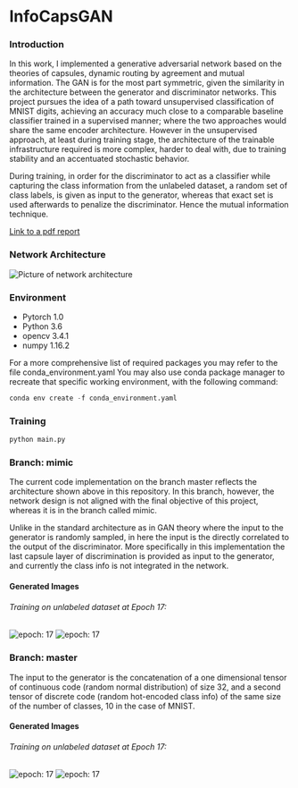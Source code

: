 # InfoCapsGAN

### Introduction

In this work, I implemented a generative adversarial network based on the theories of capsules, dynamic routing by agreement and mutual information. The GAN is for the most part symmetric, given the similarity in the architecture between the generator and discriminator networks. This project pursues the idea of a path toward unsupervised classification of MNIST digits, achieving an accuracy much close to a comparable baseline classifier trained in a supervised manner; where the two approaches would share the same encoder architecture. However in the unsupervised approach, at least during training stage, the architecture of the trainable infrastructure required is more complex,  harder to deal with, due to training stability and an accentuated stochastic behavior.

During training, in order for the discriminator to act as a classifier while capturing the class information from the unlabeled dataset, a random set of class labels, is given as input to the generator, whereas that exact set is used afterwards to penalize the discriminator. Hence the mutual information technique.

[Link to a pdf report](https://drive.google.com/file/d/1QfRU8CRBMN7QZXcJDJ_ORfuZBA8wbX0j/view?usp=sharing)


### Network Architecture

![Picture of network architecture](https://github.com/aymenx17/InfoCapsGAN/blob/master/project_images/InfoCapsGAN.png)


### Environment

- Pytorch 1.0
- Python 3.6
- opencv 3.4.1
- numpy  1.16.2

For a more comprehensive list of required packages you may refer to the file conda_environment.yaml
You may also use conda package manager to recreate that specific working environment, with the following command:
```python
conda env create -f conda_environment.yaml
```

### Training

```python
python main.py
```



### Branch: mimic

The current code implementation on the branch master reflects the architecture shown above in this repository. In this branch, however, the network design is not aligned with the final objective of this project, whereas it is in the branch called mimic.

Unlike in the standard architecture as in GAN theory where the input to the generator is randomly sampled, in here the input is the directly correlated to the output of the discriminator. More specifically in this implementation the last capsule layer of discrimination is provided as input to the generator, and currently the class info is not integrated in the network.

#### Generated Images

###### Training on unlabeled dataset at Epoch 17:

![epoch: 17](https://github.com/aymenx17/InfoCapsGAN/blob/master/project_images/generated-18-500.png)
![epoch: 17](https://github.com/aymenx17/InfoCapsGAN/blob/master/project_images/generated-18-600.png)


### Branch: master

The input to the generator is the concatenation of a one dimensional tensor of continuous code (random normal distribution) of size 32,  and a second tensor of discrete code (random hot-encoded class info) of the same size of the number of classes, 10 in the case of MNIST.  


#### Generated Images

###### Training on unlabeled dataset at Epoch 17:

![epoch: 17](https://github.com/aymenx17/InfoCapsGAN/blob/master/project_images/generated-17-500.png)
![epoch: 17](https://github.com/aymenx17/InfoCapsGAN/blob/master/project_images/generated-17-600.png)




